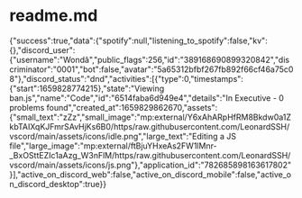 # readme.md


{"success":true,"data":{"spotify":null,"listening_to_spotify":false,"kv":{},"discord_user":{"username":"Wondâ","public_flags":256,"id":"389168690899320842","discriminator":"0001","bot":false,"avatar":"5a65312bfbf267fb892f66cf46a75c08"},"discord_status":"dnd","activities":[{"type":0,"timestamps":{"start":1659828774215},"state":"Viewing ban.js","name":"Code","id":"6514faba6d949e4","details":"In Executive - 0 problems found","created_at":1659829862670,"assets":{"small_text":"zZz","small_image":"mp:external/Y6xAhARpHfRM8Bkdw0a1ZkbTAIXqKJFmrSAvHjKs6B0/https/raw.githubusercontent.com/LeonardSSH/vscord/main/assets/icons/idle.png","large_text":"Editing a JS file","large_image":"mp:external/ftBjuYHxeAs2FW1lMnr-_BxOSttEZIc1aAzg_W3nFlM/https/raw.githubusercontent.com/LeonardSSH/vscord/main/assets/icons/js.png"},"application_id":"782685898163617802"}],"active_on_discord_web":false,"active_on_discord_mobile":false,"active_on_discord_desktop":true}}
